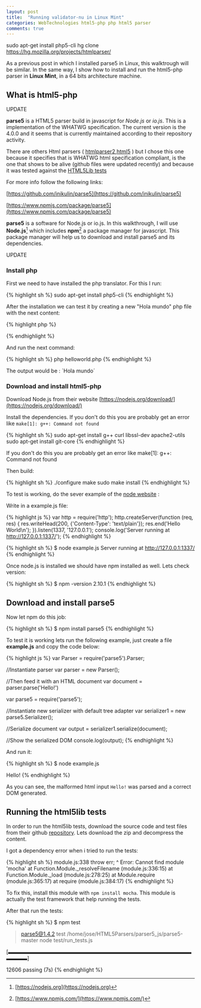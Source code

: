 ```yaml
---
layout: post
title:  "Running validator-nu in Linux Mint"
categories: WebTechnologies html5-php php html5 parser
comments: true
---
```


sudo apt-get install php5-cli 
hg clone https://hg.mozilla.org/projects/htmlparser/


As a previous post in which I installed parse5 in Linux, this walktrough will be similar. In the same way, I show how to install
and run the html5-php parser in **Linux Mint**, in a 64 bits architecture machine.

## What is html5-php

UPDATE

**parse5** is a HTML5 parser build in javascript for *Node.js* or *io.js*. This is a implementation of the WHATWG specification. 
The current version is the 4.0.0 and it seems that is currently maintained according to their repository activity.

There are others Html parsers ( [htmlparser2](https://www.npmjs.com/package/htmlparser2),[html5](https://www.npmjs.com/package/html5) ) but I chose this one because it specifies that is
WHATWG html specification compliant, is the one that shows to be alive (github files were updated recently) and because it was tested against the [HTML5Lib tests](https://github.com/html5lib/html5lib-tests)

For more info follow the following links:

[https://github.com/inikulin/parse5](https://github.com/inikulin/parse5)

[https://www.npmjs.com/package/parse5](https://www.npmjs.com/package/parse5)

**parse5** is a software for Node.js or io.js. In this walkthrough, I will use **Node.js**[^node] which includes **npm**[^npm] a package manager for javascript. This package manager will help us
to download and install parse5 and its dependencies.

UPDATE

### Install php

First we need to have installed the php translator. For this I run:

{% highlight sh %}
sudo apt-get install php5-cli
{% endhighlight %}

After the installation we can test it by creating a new "Hola mundo" php file with the next content:

{% highlight php %}
<?php
	echo 'Hola mundo'."\n";
?>
{% endhighlight %}

And run the next command:

{% highlight sh %}
php helloworld.php
{% endhighlight %}

The output would be : ´Hola mundo´


### Download and install html5-php

Download Node.js from their website [https://nodejs.org/download/](https://nodejs.org/download/)

Install the dependencies. If you don't do this you are probably get an error like `make[1]: g++: Command not found`
	
{% highlight sh %}
sudo apt-get install g++ curl libssl-dev apache2-utils
sudo apt-get install git-core
{% endhighlight %}

If you don't do this you are probably get an error like make[1]: g++: Command not found

Then build:

{% highlight sh %}
./configure
make
sudo make install
{% endhighlight %}

To test is working, do the sever example of the [node website](https://nodejs.org) :

Write in a example.js file: 

{% highlight js %}
var http = require('http');
http.createServer(function (req, res) {
  res.writeHead(200, {'Content-Type': 'text/plain'});
  res.end('Hello World\n');
}).listen(1337, '127.0.0.1');
console.log('Server running at http://127.0.0.1:1337/');
{% endhighlight %}

{% highlight sh %}
$ node example.js
Server running at http://127.0.0.1:1337/
{% endhighlight %}

Once node.js is installed we should have npm installed as well. Lets check version:

{% highlight sh %}
$ npm -version
2.10.1
{% endhighlight %}

## Download and install parse5

Now let npm do this job:

{% highlight sh %}
$ npm install parse5
{% endhighlight %}

To test it is working lets run the following example, just create a file **example.js** and copy the code below:

{% highlight js %}
var Parser = require('parse5').Parser;

//Instantiate parser
var parser = new Parser();

//Then feed it with an HTML document
var document = parser.parse('Hello!')

var parse5 =  require('parse5');

//Instantiate new serializer with default tree adapter
var serializer1 = new parse5.Serializer();

//Serialize document
var output = serializer1.serialize(document);

//Show the serialized DOM
console.log(output);
{% endhighlight %}

And run it:

{% highlight sh %}
$ node example.js 
<html><head></head><body>Hello!</body></html>
{% endhighlight %}

As you can see, the malformed html input `Hello!` was parsed and a correct DOM generated.

## Running the html5lib tests

In order to run the html5lib tests, download the source code and test files from their github [repository](https://github.com/inikulin/parse5). 
Lets download the zip and decompress the content. 

I got a dependency error when i tried to run the tests:

{% highlight sh %}
module.js:338
    throw err;
          ^
Error: Cannot find module 'mocha'
    at Function.Module._resolveFilename (module.js:336:15)
    at Function.Module._load (module.js:278:25)
    at Module.require (module.js:365:17)
    at require (module.js:384:17)
{% endhighlight %}

To fix this, install this module with `npm install mocha`. This module is actually the test framework that help running the tests.

After that run the tests:

{% highlight sh %}
$ npm test

> parse5@1.4.2 test /home/jose/HTML5Parsers/parser5_js/parse5-master
> node test/run_tests.js


  [▬▬▬▬▬▬▬▬▬▬▬▬▬▬▬▬▬▬▬▬▬▬▬▬▬▬▬▬▬▬▬▬▬▬▬▬▬▬▬]
  
  12606 passing (7s)
{% endhighlight %}




[^npm]:[https://www.npmjs.com/](https://www.npmjs.com/)
[^node]:[https://nodejs.org](https://nodejs.org)